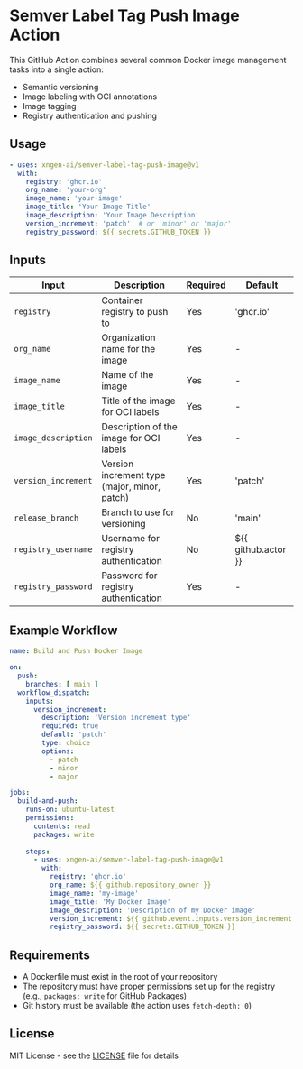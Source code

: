 # Semver Label Tag Push Image Action

This GitHub Action combines several common Docker image management tasks into a single action:

- Semantic versioning
- Image labeling with OCI annotations
- Image tagging
- Registry authentication and pushing

## Usage

```yaml
- uses: xngen-ai/semver-label-tag-push-image@v1
  with:
    registry: 'ghcr.io'
    org_name: 'your-org'
    image_name: 'your-image'
    image_title: 'Your Image Title'
    image_description: 'Your Image Description'
    version_increment: 'patch'  # or 'minor' or 'major'
    registry_password: ${{ secrets.GITHUB_TOKEN }}
```

## Inputs

| Input | Description | Required | Default |
|-------|-------------|----------|---------|
| `registry` | Container registry to push to | Yes | 'ghcr.io' |
| `org_name` | Organization name for the image | Yes | - |
| `image_name` | Name of the image | Yes | - |
| `image_title` | Title of the image for OCI labels | Yes | - |
| `image_description` | Description of the image for OCI labels | Yes | - |
| `version_increment` | Version increment type (major, minor, patch) | Yes | 'patch' |
| `release_branch` | Branch to use for versioning | No | 'main' |
| `registry_username` | Username for registry authentication | No | ${{ github.actor }} |
| `registry_password` | Password for registry authentication | Yes | - |

## Example Workflow

```yaml
name: Build and Push Docker Image

on:
  push:
    branches: [ main ]
  workflow_dispatch:
    inputs:
      version_increment:
        description: 'Version increment type'
        required: true
        default: 'patch'
        type: choice
        options:
          - patch
          - minor
          - major

jobs:
  build-and-push:
    runs-on: ubuntu-latest
    permissions:
      contents: read
      packages: write
    
    steps:
      - uses: xngen-ai/semver-label-tag-push-image@v1
        with:
          registry: 'ghcr.io'
          org_name: ${{ github.repository_owner }}
          image_name: 'my-image'
          image_title: 'My Docker Image'
          image_description: 'Description of my Docker image'
          version_increment: ${{ github.event.inputs.version_increment }}
          registry_password: ${{ secrets.GITHUB_TOKEN }}
```

## Requirements

- A Dockerfile must exist in the root of your repository
- The repository must have proper permissions set up for the registry (e.g., `packages: write` for GitHub Packages)
- Git history must be available (the action uses `fetch-depth: 0`)

## License

MIT License - see the [LICENSE](LICENSE) file for details
